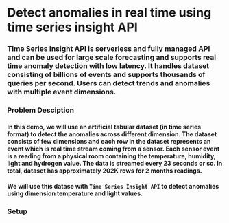 # Detect anomalies in real time using time series insight API

### Time Series Insight API is serverless and fully managed API and can be used for large scale forecasting and supports real time anomaly detection with low latency. It handles dataset consisting of billions of events and supports thousands of queries per second. Users can detect trends and anomalies with multiple event dimensions.

### Problem Desciption

#### In this demo, we will use an artificial tabular dataset (in time series format) to detect the anomalies across different dimension. The dataset consists of few dimensions and each row in the dataset represents an event which is real time stream coming from a sensor. Each sensor event is a reading from a physical room containing the temperature, humidity, light and hydrogen value. The data is streamed every 23 seconds or so. In total, dataset has approximately 202K rows for 2 months readings. 

#### We will use this datase with `Time Series Insight API` to detect anomalies using dimension temperature and light values.

### Setup 